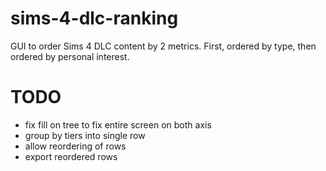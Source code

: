 # sims-4-dlc-ranking
GUI to order Sims 4 DLC content by 2 metrics. First, ordered by type, then ordered by personal interest.

# TODO
- fix fill on tree to fix entire screen on both axis
- group by tiers into single row
- allow reordering of rows
- export reordered rows